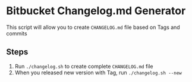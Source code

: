 # Bitbucket Changelog.md Generator

This script will allow you to create `CHANGELOG.md` file based on Tags and commits

## Steps
1. Run `./changelog.sh` to create complete `CHANGELOG.md` file
2. When you released new version with Tag, run `./changelog.sh --new`
